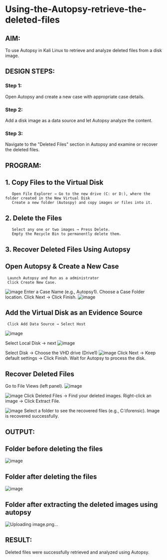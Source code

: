 # Using-the-Autopsy-retrieve-the-deleted-files
## AIM:
To use Autopsy in Kali Linux to retrieve and analyze deleted files from a disk image.

## DESIGN STEPS:
### Step 1:
Open Autopsy and create a new case with appropriate case details.

### Step 2:
Add a disk image as a data source and let Autopsy analyze the content.

### Step 3:
Navigate to the "Deleted Files" section in Autopsy and examine or recover the deleted files.

## PROGRAM:
## 1. Copy Files to the Virtual Disk
       Open File Explorer → Go to the new drive (C: or D:), where the folder created in the New Virtual Disk
       Create a new folder (Autospy) and copy images or files into it.
## 2. Delete the Files
       Select any one or two images → Press Delete.
       Empty the Recycle Bin to permanently delete them.
## 3. Recover Deleted Files Using Autopsy
## Open Autopsy & Create a New Case
     Launch Autopsy and Run as a administrator
     Click Create New Case.
![image](https://github.com/user-attachments/assets/0eb6e830-10f3-45da-b795-fee7201050ca)
     Enter a Case Name (e.g., Autopsy1).
     Choose a Case Folder location.
     Click Next → Click Finish.
![image](https://github.com/user-attachments/assets/31f62a10-b05a-4a83-a309-915d6c29f41a)
## Add the Virtual Disk as an Evidence Source
     Click Add Data Source → Select Host
![image](https://github.com/user-attachments/assets/54255973-9fe0-45bc-b91a-34979d2b8bc5)

  Select Local Disk → next
![image](https://github.com/user-attachments/assets/99319067-b87d-4f51-a27b-2f7c582664cc)

  Select Disk → Choose the VHD drive (Drive1)
![image](https://github.com/user-attachments/assets/dd0fab99-87f3-4c88-b442-ac4b5b05af78)
   Click Next → Keep default settings → Click Finish.
   Wait for Autopsy to process the disk.
## Recover Deleted Files
   Go to File Views (left panel).
![image](https://github.com/user-attachments/assets/16f69b2c-9ff6-4dec-9ba3-154bfc8c671c)

![image](https://github.com/user-attachments/assets/36de7723-1ad8-43f2-b2df-adf7f8d43727)
     Click Deleted Files → Find your deleted images.
     Right-click an image → Click Extract File.

![image](https://github.com/user-attachments/assets/59eb0c14-d246-44d5-abc7-0dfc97322d22)
   Select a folder to see the recovered files (e.g., C:\forensic).
   Image is recovered successfully.


## OUTPUT:
## Folder before deleting the files
![image](https://github.com/user-attachments/assets/4517c531-500f-47a7-9823-84fa664789d2)
## Folder after deleting the files
![image](https://github.com/user-attachments/assets/117df597-dd06-41b1-9ef0-8ecb9218acf7)
## Folder after extracting the deleted images using autopsy
![Uploading image.png…]()

## RESULT:
Deleted files were successfully retrieved and analyzed using Autopsy.
